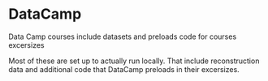 # DataCamp
Data Camp courses include datasets and preloads code for courses excersizes

Most of these are set up to actually run locally. 
That include reconstruction data and additional code that DataCamp preloads in their excersizes.  
